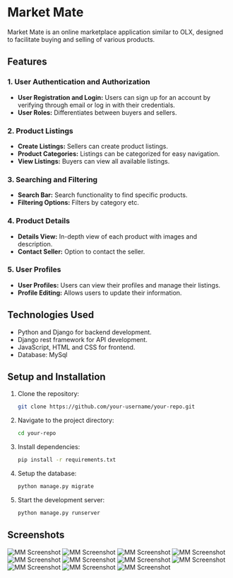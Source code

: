 # Market Mate

Market Mate is an online marketplace application similar to OLX, designed to facilitate buying and selling of various products.

## Features

### 1. User Authentication and Authorization

- **User Registration and Login:** Users can sign up for an account by verifying through email or log in with their credentials.
- **User Roles:** Differentiates between buyers and sellers.

### 2. Product Listings

- **Create Listings:** Sellers can create product listings.
- **Product Categories:** Listings can be categorized for easy navigation.
- **View Listings:** Buyers can view all available listings.

### 3. Searching and Filtering

- **Search Bar:** Search functionality to find specific products.
- **Filtering Options:** Filters by category etc.

### 4. Product Details

- **Details View:** In-depth view of each product with images and description.
- **Contact Seller:** Option to contact the seller.

### 5. User Profiles

- **User Profiles:** Users can view their profiles and manage their listings.
- **Profile Editing:** Allows users to update their information.


## Technologies Used

- Python and Django for backend development.
- Django rest framework for API development.
- JavaScript, HTML and CSS for frontend.
- Database: MySql

## Setup and Installation


1. Clone the repository:

    ```bash
    git clone https://github.com/your-username/your-repo.git
    ```

2. Navigate to the project directory:

    ```bash
    cd your-repo
    ```

3. Install dependencies:

    ```bash
    pip install -r requirements.txt
    ```

4. Setup the database:

    ```bash
    python manage.py migrate
    ```

5. Start the development server:

    ```bash
    python manage.py runserver
    ```


## Screenshots

![MM Screenshot](./static/images/screenshots/1.png)
![MM Screenshot](./static/images/screenshots/2.png)
![MM Screenshot](./static/images/screenshots/3.png)
![MM Screenshot](./static/images/screenshots/4.png)
![MM Screenshot](./static/images/screenshots/5.png)
![MM Screenshot](./static/images/screenshots/6.png)
![MM Screenshot](./static/images/screenshots/7.png)
![MM Screenshot](./static/images/screenshots/8.png)
![MM Screenshot](./static/images/screenshots/9.png)
![MM Screenshot](./static/images/screenshots/10.png)
![MM Screenshot](./static/images/screenshots/11.png)



